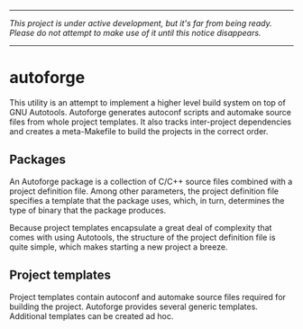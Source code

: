 ----

_This project is under active development, but it's far from being ready.
Please do not attempt to make use of it until this notice disappears._

----

# autoforge

This utility is an attempt to implement a higher level build system on
top of GNU Autotools. Autoforge generates autoconf scripts and automake
source files from whole project templates. It also tracks inter-project
dependencies and creates a meta-Makefile to build the projects in the
correct order.

## Packages

An Autoforge package is a collection of C/C++ source files combined
with a project definition file. Among other parameters, the project
definition file specifies a template that the package uses, which,
in turn, determines the type of binary that the package produces.

Because project templates encapsulate a great deal of complexity that
comes with using Autotools, the structure of the project definition
file is quite simple, which makes starting a new project a breeze.

## Project templates

Project templates contain autoconf and automake source files required
for building the project. Autoforge provides several generic templates.
Additional templates can be created ad hoc.
